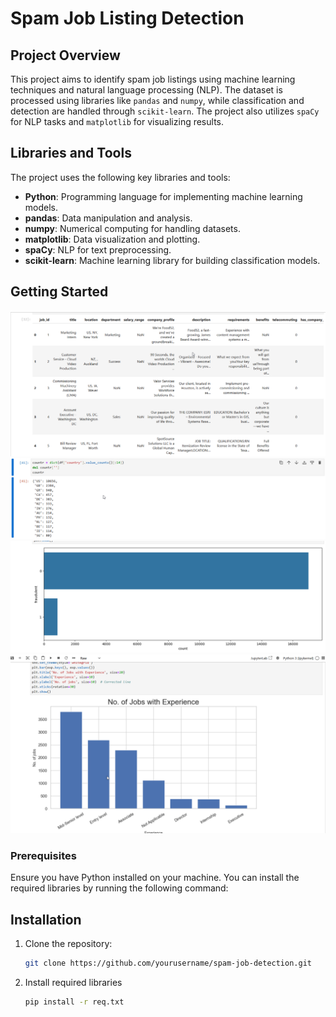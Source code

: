 # Spam Job Listing Detection

## Project Overview
This project aims to identify spam job listings using machine learning techniques and natural language processing (NLP). The dataset is processed using libraries like `pandas` and `numpy`, while classification and detection are handled through `scikit-learn`. The project also utilizes `spaCy` for NLP tasks and `matplotlib` for visualizing results.

## Libraries and Tools
The project uses the following key libraries and tools:
- **Python**: Programming language for implementing machine learning models.
- **pandas**: Data manipulation and analysis.
- **numpy**: Numerical computing for handling datasets.
- **matplotlib**: Data visualization and plotting.
- **spaCy**: NLP for text preprocessing.
- **scikit-learn**: Machine learning library for building classification models.

## Getting Started

![Data Set](./ouput/image.png)
![Value](./ouput/countryvalue.png)
![fradulent](./ouput/fraudulent.png)
![xp](./ouput/xp.png)


### Prerequisites
Ensure you have Python installed on your machine. You can install the required libraries by running the following command:

## Installation

1. Clone the repository:
   ```bash
   git clone https://github.com/yourusername/spam-job-detection.git

2. Install required libraries
   ```bash
   pip install -r req.txt


